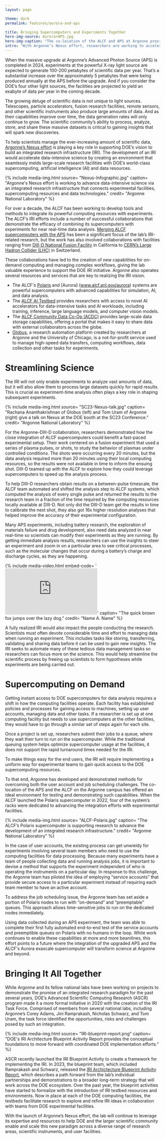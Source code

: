 ```yaml
---
layout: page

theme: dark
permalink: features/aurora-and-aps

title: Bringing Supercomputers and Experiments Together
hero-img-source: Aurora+APS.jpg
hero-img-caption: "The co-location of the ALCF and APS at Argonne provides an ideal environment for developing and demonstrating capabilities for a broader integrated research infrastructure."
intro: "With Argonne’s Nexus effort, researchers are working to accelerate data-intensive science by developing an integrated research infrastructure that seamlessly connects supercomputing resources with large-scale experimental facilities."
---
```



When the massive upgrade at Argonne’s Advanced Photon Source (APS) is completed in 2024, experiments at the powerful X-ray light source are expected to generate 100-200 petabytes of scientific data per year. That’s a substantial increase over the approximately 5 petabytes that were being produced annually at the APS before the upgrade. And if you consider the DOE’s four other light sources, the facilities are projected to yield an exabyte of data per year in the coming decade.

The growing deluge of scientific data is not unique to light sources. Telescopes, particle accelerators, fusion research facilities, remote sensors, and other scientific instruments also produce large amounts of data. And as their capabilities improve over time, the data generation rates will only continue to grow. The scientific community’s ability to process, analyze, store, and share these massive datasets is critical to gaining insights that will spark new discoveries. 

To help scientists manage the ever-increasing amount of scientific data, [Argonne’s Nexus effort](www.anl.gov/nexus-connect) is playing a key role in supporting DOE’s vision to build an integrated research infrastructure (IRI). The development of an IRI would accelerate data-intensive science by creating an environment that seamlessly melds large-scale research facilities with DOE’s world-class supercomputing, artificial intelligence (AI) and data resources.

{% include media-img.html
   source= "Nexus-Infographic.jpg"
   caption= "Argonne's Nexus effort is working to advance data-intensive science via an integrated research infrastructure that connects experimental facilities, supercomputing resources and data technologies."
   credit= "Argonne National Laboratory"
%}

For over a decade, the ALCF has been working to develop tools and methods to integrate its powerful computing resources with experiments. The ALCF’s IRI efforts include a number of successful collaborations that demonstrate the efficacy of combining its supercomputers with experiments for near real-time data analysis. [Merging ALCF supercomputers with the APS](www.alcf.anl.gov/news/bright-lights-big-data-how-argonne-bringing-supercomputing-and-x-rays-together-scientific) has been a significant focus of the lab’s IRI-related research, but the work has also involved collaborations with facilities ranging from [DIII-D National Fusion Facility](www.alcf.anl.gov/news/close-computation-far-away-demand-analysis-fuels-frontier-science) in California to [CERN’s Large Hadron Collider (LHC)](www.alcf.anl.gov/news/argonne-team-brings-leadership-computing-cern-s-large-hadron-collider) in Switzerland.

These collaborations have led to the creation of new capabilities for on-demand computing and managing complex workflows, giving the lab valuable experience to support the DOE IRI initiative. Argonne also operates several resources and services that are key to realizing the IRI vision.

-	The ALCF's [Polaris](www.alcf.anl.gov/polaris) and [Aurora] (www.alcf.anl.gov/aurora) systems are powerful supercomputers with advanced capabilities for simulation, AI, and data analysis.
-	The [ALCF AI Testbed](www.alcf.anl.gov/alcf-ai-testbed) provides researchers with access to novel AI accelerators for data-intensive tasks and AI workloads, including training, inference, large language models, and computer vision models. 
-	The [ALCF Community Data Co-Op (ACDC)](www.acdc.alcf.anl.gov) provides large-scale data storage capabilities, offering a portal that makes it easy to share data with external collaborators across the globe. 
-	[Globus](www.globus.org), a research automation platform created by researchers at Argonne and the University of Chicago, is a not-for-profit service used to manage high-speed data transfers, computing workflows, data collection and other tasks for experiments.


# Streamlining Science

The IRI will not only enable experiments to analyze vast amounts of data, but it will also allow them to process large datasets quickly for rapid results. This is crucial as experiment-time analysis often plays a key role in shaping subsequent experiments.

{% include media-img.html
   source= "SC23-Nexus-talk.jpg"
   caption= "Rachana Ananthakrishnan of Globus (left) and Tom Uram of Argonne (right) give a talk on Nexus at the DOE booth at the SC23 Conference."
   credit= "Argonne National Laboratory"
%}

For the Argonne-DIII-D collaboration, researchers demonstrated how the close integration of ALCF supercomputers could benefit a fast-paced experimental setup. Their work centered on a fusion experiment that used a series of plasma pulses, or shots, to study the behavior of plasmas under controlled conditions. The shots were occurring every 20 minutes, but the data analysis required more than 20 minutes using their local computing resources, so the results were not available in time to inform the ensuing shot. DIII-D teamed up with the ALCF to explore how they could leverage supercomputers to speed up the analysis process. 

To help DIII-D researchers obtain results on a between-pulse timescale, the ALCF team automated and shifted the analysis step to ALCF systems, which computed the analysis of every single pulse and returned the results to the research team in a fraction of the time required by the computing resources locally available at DIII-D. Not only did the DIII-D team get the results in time to calibrate the next shot, they also got 16x higher resolution analyses that helped improve the accuracy of their experimental configuration.

Many APS experiments, including battery research, the exploration of materials failure and drug development, also need data analyzed in near real-time so scientists can modify their experiments as they are running. By getting immediate analysis results, researchers can use the insights to steer an experiment and zoom in on a particular area to see critical processes, such as the molecular changes that occur during a battery’s charge and discharge cycles, as they are happening.

{% include media-video.html
   embed-code= '<iframe src="https://www.youtube.com/embed/twLutyNPmX4" title="YouTube video player" frameborder="0" allow="accelerometer; autoplay; clipboard-write; encrypted-media; gyroscope; picture-in-picture; web-share" allowfullscreen></iframe>'
   caption= "The quick brown fox jumps over the lazy dog."
   credit= "Name A. Name"
%}

A fully realized IRI would also impact the people conducting the research. Scientists must often devote considerable time and effort to managing data when running an experiment. This includes tasks like storing, transferring, validating and sharing data before it can be used to gain new insights. The IRI seeks to automate many of these tedious data management tasks so researchers can focus more on the science. This would help streamline the scientific process by freeing up scientists to form hypotheses while experiments are being carried out.

# Supercomputing on Demand 

Getting instant access to DOE supercomputers for data analysis requires a shift in how the computing facilities operate. Each facility has established policies and processes for gaining access to machines, setting up user accounts, managing data and other tasks. If a researcher is set up at one computing facility but needs to use supercomputers at the other facilities, they would have to go through a similar set of steps again for each site.

Once a project is set up, researchers submit their jobs to a queue, where they wait their turn to run on the supercomputer. While the traditional queuing system helps optimize supercomputer usage at the facilities, it does not support the rapid turnaround times needed for the IRI.

To make things easy for the end users, the IRI will require implementing a uniform way for experimental teams to gain quick access to the DOE supercomputing resources.

To that end, Argonne has developed and demonstrated methods for overcoming both the user account and job scheduling challenges. The co-location of the APS and the ALCF on the Argonne campus has offered an ideal environment for testing and demonstrating such capabilities. When the ALCF launched the Polaris supercomputer in 2022, four of the system’s racks were dedicated to advancing the integration efforts with experimental facilities.

{% include media-img.html
   source= "ALCF-Polaris.jpg"
   caption= "The ALCF’s Polaris supercomputer is supporting research to advance the development of an integrated research infrastructure."
   credit= "Argonne National Laboratory"
%}

In the case of user accounts, the existing process can get unwieldy for experiments involving several team members who need to use the computing facilities for data processing. Because many experiments have a team of people collecting data and running analysis jobs, it is important to devise a method that supports the experiment independent of who is operating the instruments on a particular day. In response to this challenge, the Argonne team has piloted the idea of employing “service accounts” that provide secure access to a particular experiment instead of requiring each team member to have an active account. 

To address the job scheduling issue, the Argonne team has set aside a portion of Polaris nodes to run with “on-demand” and “preemptable” queues. This approach allows time-sensitive jobs to run on the dedicated nodes immediately. 

Using data collected during an APS experiment, the team was able to complete their first fully automated end-to-end test of the service accounts and preemptible queues on Polaris with no humans in the loop. While work continues to enable these capabilities at more and more beamlines, this effort points to a future where the integration of the upgraded APS and the ALCF's Aurora exascale supercomputer will transform science at Argonne and beyond.

# Bringing It All Together

While Argonne and its fellow national labs have been working on projects to demonstrate the promise of an integrated research paradigm for the past several years, DOE’s Advanced Scientific Computing Research (ASCR) program made it a more formal initiative in 2020 with the creation of the IRI Task Force. Comprised of members from several national labs, including Argonne’s Corey Adams, Jini Ramprakash, Nicholas Schwarz, and Tom Uram, the task force identified the opportunities, risks and challenges posed by such an integration.

{% include media-img.html
   source= "IRI-blueprint-report.png"
   caption= "DOE's IRI Architecture Blueprint Activity Report provides the conceptual foundations to move forward with coordinated DOE implementation efforts."
%}

ASCR recently launched the IRI Blueprint Activity to create a framework for implementing the IRI. In 2023, the blueprint team, which included Ramprakash and Schwarz, released the [IRI Archictecture Blueprint Activity Report](www.osti.gov/biblio/1984466), which describes a path forward from the lab’s individual partnerships and demonstrations to a broader long-term strategy that will work across the DOE ecosystem. Over the past year, the blueprint activities have started to formalize with the introduction of IRI testbed resources and environments. Now in place at each of the DOE computing facilities, the testbeds facilitate research to explore and refine IRI ideas in collaboration with teams from DOE experimental facilities.

With the launch of Argonne’s Nexus effort, the lab will continue to leverage its expertise and resources to help DOE and the larger scientific community enable and scale this new paradigm across a diverse range of research areas, scientific instruments, and user facilities. 
